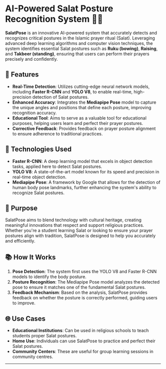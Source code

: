 # AI-Powered Salat Posture Recognition System 🕌🙏

**SalatPose** is an innovative AI-powered system that accurately detects and recognizes critical postures in the Islamic prayer ritual (Salat). Leveraging advanced deep learning algorithms and computer vision techniques, the system identifies essential Salat postures such as **Ruku (bowing)**, **Raising**, and **Takbeer (standing)**, ensuring that users can perform their prayers precisely and confidently.

## 🚀 Features

- **Real-Time Detection**: Utilizes cutting-edge neural network models, including **Faster R-CNN** and **YOLO V8**, to enable real-time, high-precision detection of Salat postures.
- **Enhanced Accuracy**: Integrates the **Mediapipe Pose** model to capture the unique angles and positions that define each posture, improving recognition accuracy.
- **Educational Tool**: Aims to serve as a valuable tool for educational purposes, helping users learn and perfect their prayer postures.
- **Corrective Feedback**: Provides feedback on prayer posture alignment to ensure adherence to traditional practices.

## 🧠 Technologies Used

- **Faster R-CNN**: A deep learning model that excels in object detection tasks, applied here to detect Salat postures.
- **YOLO V8**: A state-of-the-art model known for its speed and precision in real-time object detection.
- **Mediapipe Pose**: A framework by Google that allows for the detection of human body pose landmarks, further enhancing the system's ability to recognize Salat postures.

## 🎯 Purpose

SalatPose aims to blend technology with cultural heritage, creating meaningful innovations that respect and support religious practices. Whether you're a student learning Salat or looking to ensure your prayer postures align with tradition, SalatPose is designed to help you accurately and efficiently.

## 📚 How It Works

1. **Pose Detection**: The system first uses the YOLO V8 and Faster R-CNN models to identify the body posture.
2. **Posture Recognition**: The Mediapipe Pose model analyzes the detected pose to ensure it matches one of the fundamental Salat postures.
3. **Feedback Mechanism**: Based on the analysis, SalatPose provides feedback on whether the posture is correctly performed, guiding users to improve.

## 🌐 Use Cases

- **Educational Institutions**: Can be used in religious schools to teach students proper Salat postures.
- **Home Use**: Individuals can use SalatPose to practice and perfect their Salat postures.
- **Community Centers**: These are useful for group learning sessions in community centres.


---
